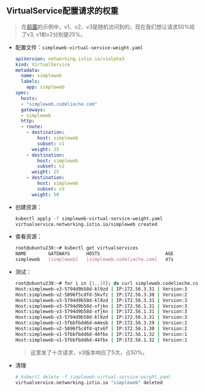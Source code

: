 ## VirtualService配置请求的权重

> 在[前面](./base.md)的示例中，v1、v2、v3是随机访问到的，现在我们想让请求50%给了v3, v1和v2分别是25%。

- 配置文件：`simpleweb-virtual-service-weight.yaml`

  ```yaml
  apiVersion: networking.istio.io/v1alpha3
  kind: VirtualService
  metadata:
    name: simpleweb
    labels:
      app: simpleweb
  spec:
    hosts:
    - "simpleweb.codelieche.com"
    gateways:
    - simpleweb
    http:
    - route:
      - destination:
          host: simpleweb
          subset: v1
        weight: 25
      - destination:
          host: simpleweb
          subset: v2
        weight: 25
      - destination:
          host: simpleweb
          subset: v3
        weight: 50
  ```

- 创建资源：

  ```bash
  kubectl apply -f simpleweb-virtual-service-weight.yaml
  virtualservice.networking.istio.io/simpleweb created
  ```

- 查看资源：

  ```bash
  root@ubuntu238:~# kubectl get virtualservices
  NAME        GATEWAYS      HOSTS                        AGE
  simpleweb   [simpleweb]   [simpleweb.codelieche.com]   47s
  ```

- 测试：

  ```bash
  root@ubuntu238:~# for i in {1..10}; do curl simpleweb.codelieche.com; done
  Host:simpleweb-v3-5794d9b58d-kl9zd | IP:172.56.3.31 | Version:3
  Host:simpleweb-v2-5896f5cdfd-5kvfz | IP:172.56.3.30 | Version:2
  Host:simpleweb-v3-5794d9b58d-kl9zd | IP:172.56.3.31 | Version:3
  Host:simpleweb-v3-5794d9b58d-xfjkn | IP:172.56.1.31 | Version:3
  Host:simpleweb-v3-5794d9b58d-xfjkn | IP:172.56.1.31 | Version:3
  Host:simpleweb-v3-5794d9b58d-kl9zd | IP:172.56.3.31 | Version:3
  Host:simpleweb-v1-5fbbfbdd6d-m4msb | IP:172.56.3.29 | Version:1
  Host:simpleweb-v2-5896f5cdfd-qtv6f | IP:172.56.1.30 | Version:2
  Host:simpleweb-v1-5fbbfbdd6d-44fbx | IP:172.56.1.32 | Version:1
  Host:simpleweb-v1-5fbbfbdd6d-44fbx | IP:172.56.1.32 | Version:1
  ```

  > 这里发了十次请求，v3版本响应了5次，占50%。

- 清理

  ```bash
  # kubectl delete -f simpleweb-virtual-service-weight.yaml
  virtualservice.networking.istio.io "simpleweb" deleted
  ```

  